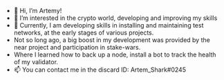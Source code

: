 - 👋 Hi, I’m Artemу!
- 👀 I’m interested in the crypto world, developing and improving my skills
- 🌱 Currently, I am developing skills in installing and maintaining test networks, at the early stages of various projects. 
- Not so long ago, a big boost in my development was provided by the near project and participation in stake-wars. 
- Where I learned how to back up a node, install a bot to track the health of my validator.
- 📫 You can contact me in the discard ID: Artem_Shark#0245
<!---
artemsharkUfa/artemsharkUfa is a ✨ special ✨ repository because its `README.md` (this file) appears on your GitHub profile.
You can click the Preview link to take a look at your changes.
--->
